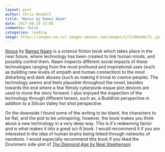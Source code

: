```yaml
---
layout: post
author: Chris Woodall
title: "Nexus by Ramez Naam"
date: 2017-08-20 15:05
comments: false
categories: reading
image: https://images-na.ssl-images-amazon.com/images/I/5130XwQUcTL.jpg
---
```


_[Nexus]_ by [Ramez Naam] is a science fiction book which takes place in the near
future, where technology has been created to link human minds, and possibly 
control them. Naam inspects different social impacts of these technologies 
ranging from the most profound and inspirational uses (such as building new
levels of empath and human connection) to the most  disturbing and dark abuses
(such as making it trivial to coerce people). The technology seems and feels 
plausible throughout the novel, besides towards the end where a few flimsly 
cyberpunk-esque plot devices are used to move the story forward. I also enjoyed
the inspection of the technology through different lenses, such as, a Buddhist
perspective in addition to a Silicon Valley hot shot perspective.

On the downside I found some of the writing to be bland, the characters to be 
flat, and the plot to be uninspiring; however, the book makes you think about a 
new technology in a very deep way. This is it's redeeming factor and is what 
makes it into a great sci-fi book. I would recommend it if you are interested in
the idea of human brains being linked through networks of nanobots. I would 
especially recommend this book if you liked the Drummers side-plot of [_The Diamond Age_ by Neal Stephenson](http://cwoodall.com/reading/2016/08/14/the-diamond-age.html)

[Nexus]: https://www.amazon.com/dp/B00TOZI7FM/ref=dp-kindle-redirect?_encoding=UTF8&btkr=1
[Ramez Naam]: http://rameznaam.com/
